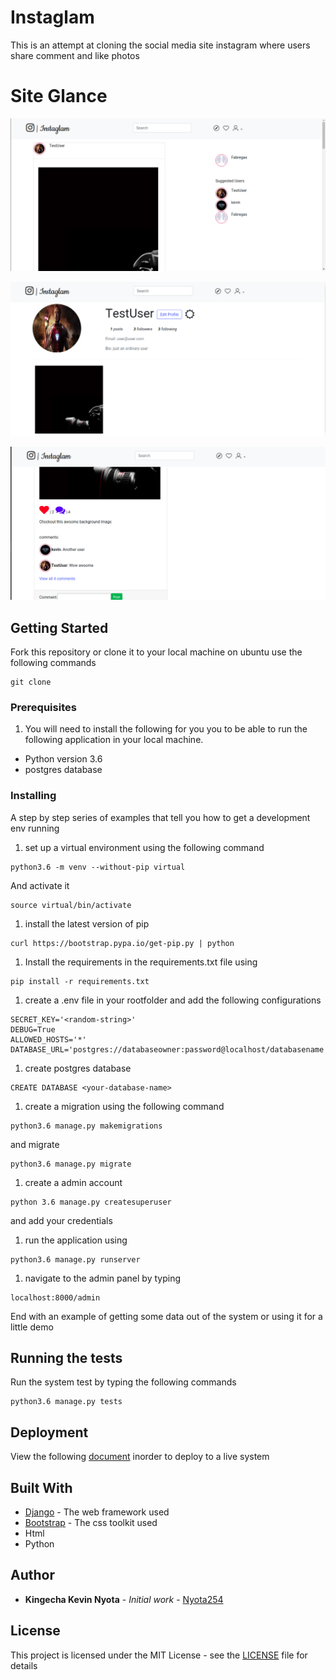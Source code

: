 # Instaglam

This is an attempt at cloning the social media site instagram where users share comment and like photos

# Site Glance

![personprofile](rmpics/personprofile.png)

![homepage](rmpics/Home.png)

![likesandcomments](rmpics/likes.png)

## Getting Started

Fork this repository or clone it to your local machine on ubuntu use the following commands
```
git clone 
```

### Prerequisites

1. You will need to install the following for you you to be able to run the following application in your local machine.
* Python version 3.6
* postgres database

### Installing

A step by step series of examples that tell you how to get a development env running

1. set up a virtual environment using the following command

```
python3.6 -m venv --without-pip virtual
```

And activate it

```
source virtual/bin/activate
```
1. install the latest version of pip

```
curl https://bootstrap.pypa.io/get-pip.py | python
```

1. Install the requirements in the requirements.txt file using
```
pip install -r requirements.txt
```
1. create a .env file in your rootfolder and add the following configurations
```
SECRET_KEY='<random-string>'
DEBUG=True
ALLOWED_HOSTS='*'
DATABASE_URL='postgres://databaseowner:password@localhost/databasename'
```
1. create postgres database
```
CREATE DATABASE <your-database-name>
```
1. create a migration using the following command
```
python3.6 manage.py makemigrations
```

and migrate
```
python3.6 manage.py migrate
```
1. create a admin account
```
python 3.6 manage.py createsuperuser
```
and add your credentials

1. run the application using 
```
python3.6 manage.py runserver
```
1. navigate to the admin panel by typing 
```
localhost:8000/admin
```


End with an example of getting some data out of the system or using it for a little demo

## Running the tests

Run the system test by typing the following commands
```
python3.6 manage.py tests
```

## Deployment

View the following [document](https://github.com/jakhax/deploying-django-to-heroku-manual) inorder to deploy to a live system

## Built With

* [Django](https://www.djangoproject.com/download/) - The web framework used
* [Bootstrap](https://getbootstrap.com) - The css toolkit used
* Html
* Python


## Author

* **Kingecha Kevin Nyota** - *Initial work* - [Nyota254](https://github.com/Nyota254)

## License

This project is licensed under the MIT License - see the [LICENSE](LICENSE) file for details
